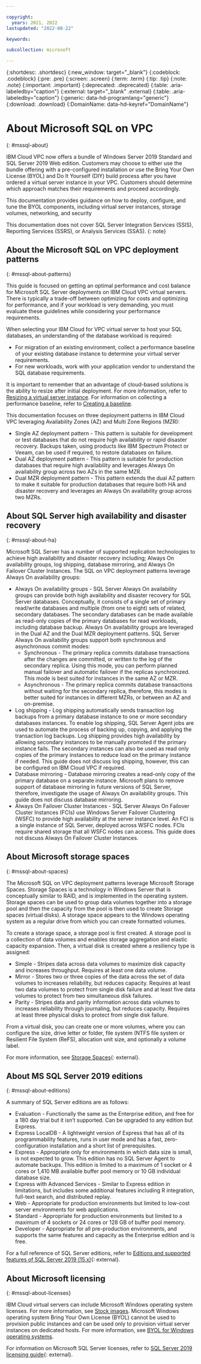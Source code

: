 ```yaml
---

copyright:
  years: 2021, 2022
lastupdated: "2022-08-22"

keywords:

subcollection: microsoft

---
```


{:shortdesc: .shortdesc}
{:new_window: target="_blank"}
{:codeblock: .codeblock}
{:pre: .pre}
{:screen: .screen}
{:term: .term}
{:tip: .tip}
{:note: .note}
{:important: .important}
{:deprecated: .deprecated}
{:table: .aria-labeledby="caption"}
{:external: target="_blank" .external}
{:table: .aria-labeledby="caption"}
{:generic: data-hd-programlang="generic"}
{:download: .download}
{:DomainName: data-hd-keyref="DomainName"}

# About Microsoft SQL on VPC
{: #mssql-about}

IBM Cloud VPC now offers a bundle of Windows Server 2019 Standard and SQL Server 2019 Web edition. Customers may choose to either use the bundle offering with a pre-configured installation or use the Bring Your Own License (BYOL) and Do It Yourself (DIY) build process after you have ordered a virtual server instance in your VPC. Customers should determine which approach matches their requirements and proceed accordingly.

This documentation provides guidance on how to deploy, configure, and tune the BYOL components, including virtual server instances, storage volumes, networking, and security

This documentation does not cover SQL Server Integration Services (SSIS), Reporting Services (SSRS), or Analysis
Services (SSAS).
{: note}

## About the Microsoft SQL on VPC deployment patterns
{: #mssql-about-patterns}

This guide is focused on getting an optimal performance and cost balance for Microsoft SQL Server deployments on IBM Cloud VPC virtual servers. There is typically a trade-off between optimizing for costs and optimizing for performance, and if your workload is very demanding, you must evaluate these guidelines while considering your performance requirements.

When selecting your IBM Cloud for VPC virtual server to host your SQL databases, an understanding of the database workload is required:

* For migration of an existing environment, collect a performance baseline of your existing database instance to determine your virtual server requirements.
* For new workloads, work with your application vendor to understand the SQL database requirements.

It is important to remember that an advantage of cloud-based solutions is the ability to resize after initial deployment. For more information, refer to [Resizing a virtual server instance](/docs/vpc?topic=vpc-resizing-an-instance). For information on collecting a performance baseline, refer to [Creating a baseline](/docs/vlans?topic=vlans-mssql-baseline).

This documentation focuses on three deployment patterns in IBM Cloud VPC leveraging Availability Zones (AZ) and Multi Zone Regions (MZR):

* Single AZ deployment pattern - This pattern is suitable for development or test databases that do not require high availability or rapid disaster recovery. Backups taken, using products like IBM Spectrum Protect or Veeam, can be used if required, to restore databases on failure.
* Dual AZ deployment pattern - This pattern is suitable for production databases that require high availability and leverages Always On availability group across two AZs in the same MZR.
* Dual MZR deployment pattern - This pattern extends the dual AZ pattern to make it suitable for production databases that require both HA and disaster recovery and leverages an Always On availability group across two MZRs.

## About SQL Server high availability and disaster recovery
{: #mssql-about-ha}

Microsoft SQL Server has a number of supported replication technologies to achieve high availability and disaster recovery including; Always On availability groups, log shipping, database mirroring, and Always On Failover Cluster Instances. The SQL on VPC deployment patterns leverage Always On availability groups:

* Always On availability groups - SQL Server Always On availability groups can provide both high availability and disaster recovery for SQL Server databases. Conceptually, it consists of a single set of primary read/write databases and multiple (from one to eight) sets of related, secondary databases. The secondary databases can be made available as read-only copies of the primary databases for read workloads, including database backup. Always On availability groups are leveraged in the Dual AZ and the Dual MZR deployment patterns. SQL Server Always On availability groups support both synchronous and asynchronous commit modes:
    * Synchronous - The primary replica commits database transactions after the changes are committed, or written to the log of the secondary replica. Using this mode, you can perform planned manual failover and automatic failover if the replicas synchronized. This mode is best suited for instances in the same AZ or MZR.
    * Asynchronous - The primary replica commits database transactions without waiting for the secondary replica, therefore, this modes is better suited for instances in different MZRs, or between an AZ and on-premise.
* Log shipping - Log shipping automatically sends transaction log backups from a primary database instance to one or more secondary databases instances. To enable log shipping, SQL Server Agent jobs are used to automate the process of backing up, copying, and applying the transaction log backups. Log shipping provides high availability by allowing secondary instances to be manually promoted if the primary instance fails. The secondary instances can also be used as read only copies of the primary instances to reduce load on the primary instance if needed. This guide does not discuss log shipping, however, this can be configured on IBM Cloud VPC if required.
* Database mirroring - Database mirroring creates a read-only copy of the primary database on a separate instance. Microsoft plans to remove support of database mirroring in future versions of SQL Server, therefore, investigate the usage of Always On availability groups. This guide does not discuss database mirroring.
* Always On Failover Cluster Instances - SQL Server Always On Failover Cluster Instances (FCIs) use Windows Server Failover Clustering (WSFC) to provide high availability at the server instance level. An FCI is a single instance of SQL Server, deployed across WSFC nodes. FCIs require shared storage that all WSFC nodes can access. This guide does not discuss Always On Failover Cluster Instances.

## About Microsoft storage spaces
{: #mssql-about-spaces}

The Microsoft SQL on VPC deployment patterns leverage Microsoft Storage Spaces. Storage Spaces is a technology in Windows Server that is conceptually similar to RAID, and is implemented in the operating system. Storage spaces can be used to group data volumes together into a storage pool and then the capacity from the pool is then used to create Storage spaces (virtual disks). A storage space appears to the Windows operating system as a regular drive from which you can create formatted volumes.

To create a storage space, a storage pool is first created. A storage pool is a collection of data volumes and enables storage aggregation and elastic capacity expansion. Then, a virtual disk is created where a resiliency type is assigned:

* Simple - Stripes data across data volumes to maximize disk capacity and increases throughput. Requires at least one data volume.
* Mirror - Stores two or three copies of the data across the set of data volumes to increases reliability, but reduces capacity. Requires at least two data volumes to protect from single disk failure and at least five data volumes to protect from two simultaneous disk failures.
* Parity - Stripes data and parity information across data volumes to increases reliability through journaling, but reduces capacity. Requires at least three physical disks to protect from single disk failure.

From a virtual disk, you can create one or more volumes, where you can configure the size, drive letter or folder, file system (NTFS file system or Resilient File System (ReFS), allocation unit size, and optionally a volume label.

For more information, see [Storage Spaces](https://docs.microsoft.com/en-us/windows-server/storage/storage-spaces/overview){: external}.

## About MS SQL Server 2019 editions
{: #mssql-about-editions}

A summary of SQL Server editions are as follows:

* Evaluation - Functionally the same as the Enterprise edition, and free for a 180 day trial but it isn’t supported. Can be upgraded to any edition but Express.
* Express LocalDB - A lightweight version of Express that has all of its programmability features, runs in user mode and has a fast, zero-configuration installation and a short list of prerequisites.
* Express - Appropriate only for environments in which data size is small, is not expected to grow. This edition has no SQL Server Agent to automate backups. This edition is limited to a maximum of 1 socket or 4 cores or 1,410 MB available buffer pool memory or 10 GB individual database size.
* Express with Advanced Services - Similar to Express edition in limitations, but includes some additional features including R integration, full-text search, and distributed replay.
* Web - Appropriate for production environments but limited to low-cost server environments for web applications.
* Standard - Appropriate for production environments but limited to a maximum of 4 sockets or 24 cores or 128 GB of buffer pool memory.
* Developer - Appropriate for all pre-production environments, and supports the same features and capacity as the Enterprise edition and is free.

For a full reference of SQL Server editions, refer to [Editions and supported features of SQL Server 2019 (15.x)](https://docs.microsoft.com/en-us/sql/sql-server/editions-and-components-of-sql-server-version-15?view=sql-server-ver15){: external}.

## About Microsoft licensing
{: #mssql-about-licenses}

IBM Cloud virtual servers can include Microsoft Windows operating system licenses. For more information, see [Stock images](/docs/vpc?topic=vpc-about-images#stock-images). Microsoft Windows operating system Bring Your Own License (BYOL) cannot be used to provision public instances and can be used only to provision virtual server instances on dedicated hosts. For more information, see [BYOL for Windows operating systems](/docs/vpc?topic=vpc-byol-vpc-about#byol-vpc-windows).

For information on Microsoft SQL Server licenses, refer to [SQL Server 2019 licensing guide](https://download.microsoft.com/download/e/2/9/e29a9331-965d-4faa-bd2e-7c1db7cd8348/SQL_Server_2019_Licensing_guide.pdf){: external}.
